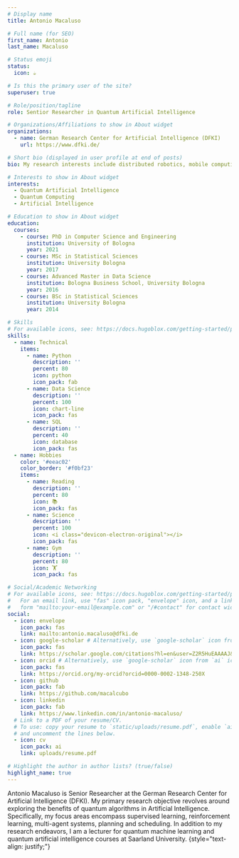 ```yaml
---
# Display name
title: Antonio Macaluso

# Full name (for SEO)
first_name: Antonio
last_name: Macaluso

# Status emoji
status:
  icon: ☕️

# Is this the primary user of the site?
superuser: true

# Role/position/tagline
role: Sentior Researcher in Quantum Artificial Intelligence

# Organizations/Affiliations to show in About widget
organizations:
  - name: German Research Center for Artificial Intelligence (DFKI)
    url: https://www.dfki.de/

# Short bio (displayed in user profile at end of posts)
bio: My research interests include distributed robotics, mobile computing and programmable matter.

# Interests to show in About widget
interests:
  - Quantum Artificial Intelligence
  - Quantum Computing
  - Artificial Intelligence

# Education to show in About widget
education:
  courses:
    - course: PhD in Computer Science and Engineering
      institution: University of Bologna
      year: 2021
    - course: MSc in Statistical Sciences
      institution: University Bologna
      year: 2017
    - course: Advanced Master in Data Science 
      institution: Bologna Business School, University Bologna
      year: 2016
    - course: BSc in Statistical Sciences
      institution: University Bologna
      year: 2014

# Skills
# For available icons, see: https://docs.hugoblox.com/getting-started/page-builder/#icons
skills:
  - name: Technical
    items:
      - name: Python
        description: ''
        percent: 80
        icon: python
        icon_pack: fab
      - name: Data Science
        description: ''
        percent: 100
        icon: chart-line
        icon_pack: fas
      - name: SQL
        description: ''
        percent: 40
        icon: database
        icon_pack: fas
  - name: Hobbies
    color: '#eeac02'
    color_border: '#f0bf23'
    items:
      - name: Reading
        description: ''
        percent: 80
        icon: 📚
        icon_pack: fas
      - name: Science
        description: ''
        percent: 100
        icon: <i class="devicon-electron-original"></i>
        icon_pack: fas
      - name: Gym
        description: ''
        percent: 80
        icon: 🏋
        icon_pack: fas

# Social/Academic Networking
# For available icons, see: https://docs.hugoblox.com/getting-started/page-builder/#icons
#   For an email link, use "fas" icon pack, "envelope" icon, and a link in the
#   form "mailto:your-email@example.com" or "/#contact" for contact widget.
social:
  - icon: envelope
    icon_pack: fas
    link: mailto:antonio.macaluso@dfki.de
  - icon: google-scholar # Alternatively, use `google-scholar` icon from `ai` icon pack
    icon_pack: fas
    link: https://scholar.google.com/citations?hl=en&user=Z2R5HuEAAAAJ&view_op=list_works&sortby=pubdate
  - icon: orcid # Alternatively, use `google-scholar` icon from `ai` icon pack
    icon_pack: fas
    link: https://orcid.org/my-orcid?orcid=0000-0002-1348-250X
  - icon: github
    icon_pack: fab
    link: https://github.com/macalcubo
  - icon: linkedin
    icon_pack: fab
    link: https://www.linkedin.com/in/antonio-macaluso/
  # Link to a PDF of your resume/CV.
  # To use: copy your resume to `static/uploads/resume.pdf`, enable `ai` icons in `params.yaml`,
  # and uncomment the lines below.
  - icon: cv
    icon_pack: ai
    link: uploads/resume.pdf

# Highlight the author in author lists? (true/false)
highlight_name: true
---
```


Antonio Macaluso is Senior Researcher at the German Research Center for Artificial Intelligence (DFKI). My primary research objective revolves around exploring the benefits of quantum algorithms in Artificial Intelligence. Specifically, my focus areas encompass supervised learning, reinforcement learning, multi-agent systems, planning and scheduling. In addition to my research endeavors, I am a lecturer for quantum machine learning and quantum artificial intelligence courses at Saarland University.
{style="text-align: justify;"}
